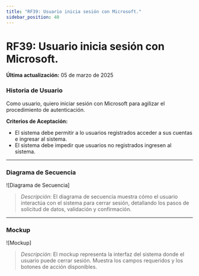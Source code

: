 ```yaml
---
title: "RF39: Usuario inicia sesión con Microsoft."  
sidebar_position: 40
---
```


# RF39: Usuario inicia sesión con Microsoft.

**Última actualización:** 05 de marzo de 2025

### Historia de Usuario

Como usuario, quiero iniciar sesión con Microsoft para agilizar el procedimiento de autenticación.

  **Criterios de Aceptación:**
  - El sistema debe permitir a lo usuarios registrados acceder a sus cuentas e ingresar al sistema.
  - El sistema debe impedir que usuarios no registrados ingresen al sistema. 

---

### Diagrama de Secuencia

![Diagrama de Secuencia] 

> *Descripción*: El diagrama de secuencia muestra cómo el usuario interactúa con el sistema para cerrar sesión, detallando los pasos de solicitud de datos, validación y confirmación.

---

### Mockup

![Mockup]

> *Descripción*: El mockup representa la interfaz del sistema donde el usuario puede cerrar sesión. Muestra los campos requeridos y los botones de acción disponibles.
